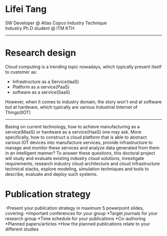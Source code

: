 # Lifei Tang  
SW Developer @ Atlas Copco Industry Technique  
Industry Ph.D student @ ITM KTH

---

# Research design 
Cloud computing is a trending topic nowadays, which typically present itself to customer as:
- Infrastructure as a Service(IaaS)
- Platform as a service(PaaS)
- software as a service(SaaS) 

However, when it comes to industry domain, the story won't end at software but at hardware, which typically are various Industrial Internet of Things(IIOT)

---

Basing on current technology, how to achieve manufacturing as a service(MaaS) or hardware as a service(HaaS) one may ask. More specifically, how to construct a cloud platform that is able to abstract various IOT devices into manufacture services, provide infrastructure to manage and monitor these services and analyze data generated from them in an intelligent manner? To answer these questions, this doctoral project will study and evaluate existing industry cloud solutions, investigate requirements, research industry cloud architecture and cloud infrastructure technical stacks, explore modeling, simulation techniques and
tools to describe, evaluate and deploy such systems.


# Publication strategy
-Present your publication strategy in maximum 5 powerpoint slides, covering:
*Important conferences for your group
*Target journals for your research group
*Time schedule for your publications
*Co-authoring
*Planned papers/articles
*How the planned publications relate to your different studies

